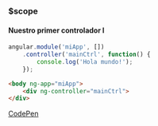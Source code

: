 ### $scope
#### Nuestro primer controlador I

```javascript
angular.module('miApp', [])
    .controller('mainCtrl', function() {
        console.log('Hola mundo!');
    });
```

```html
<body ng-app="miApp">
    <div ng-controller="mainCtrl">
</div>
```

[CodePen](http://codepen.io/MikelEiza/pen/vGdZNY)

